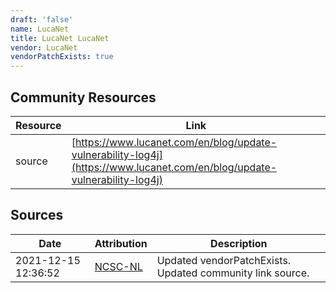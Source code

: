```yaml
---
draft: 'false'
name: LucaNet
title: LucaNet LucaNet
vendor: LucaNet
vendorPatchExists: true
---
```



## Community Resources
| Resource | Link |
| --- | --- |
| source | [https://www.lucanet.com/en/blog/update-vulnerability-log4j](https://www.lucanet.com/en/blog/update-vulnerability-log4j) |


## Sources
| Date | Attribution | Description |
| --- | --- | --- |
| 2021-12-15 12:36:52 | [NCSC-NL](https://github.com/NCSC-NL/log4shell/blob/main/software/README.md) | Updated vendorPatchExists. Updated community link source.  |
